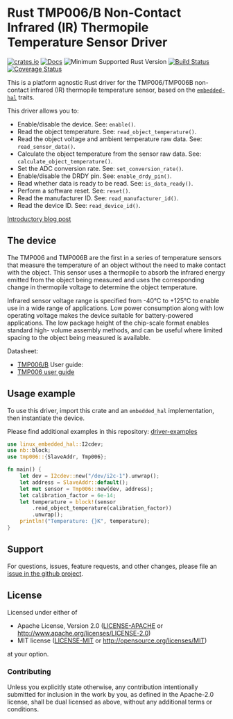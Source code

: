 # Rust TMP006/B Non-Contact Infrared (IR) Thermopile Temperature Sensor Driver

[![crates.io](https://img.shields.io/crates/v/tmp006.svg)](https://crates.io/crates/tmp006)
[![Docs](https://docs.rs/tmp006/badge.svg)](https://docs.rs/tmp006)
![Minimum Supported Rust Version](https://img.shields.io/badge/rustc-1.62+-blue.svg)
[![Build Status](https://github.com/eldruin/tmp006-rs/workflows/Build/badge.svg)](https://github.com/eldruin/tmp006-rs/actions?query=workflow%3ABuild)
[![Coverage Status](https://coveralls.io/repos/github/eldruin/tmp006-rs/badge.svg?branch=master)](https://coveralls.io/github/eldruin/tmp006-rs?branch=master)

This is a platform agnostic Rust driver for the TMP006/TMP006B non-contact
infrared (IR) thermopile temperature sensor, based on the
[`embedded-hal`] traits.

[`embedded-hal`]: https://github.com/rust-embedded/embedded-hal

This driver allows you to:
- Enable/disable the device. See: `enable()`.
- Read the object temperature. See: `read_object_temperature()`.
- Read the object voltage and ambient temperature raw data. See: `read_sensor_data()`.
- Calculate the object temperature from the sensor raw data. See: `calculate_object_temperature()`.
- Set the ADC conversion rate. See: `set_conversion_rate()`.
- Enable/disable the DRDY pin. See: `enable_drdy_pin()`.
- Read whether data is ready to be read. See: `is_data_ready()`.
- Perform a software reset. See: `reset()`.
- Read the manufacturer ID. See: `read_manufacturer_id()`.
- Read the device ID. See: `read_device_id()`.

[Introductory blog post](https://blog.eldruin.com/tmp006-contact-less-infrared-ir-thermopile-driver-in-rust/)

## The device

The TMP006 and TMP006B are the first in a series of temperature sensors
that measure the temperature of an object without the need to make contact
with the object. This sensor uses a thermopile to absorb the infrared
energy emitted from the object being measured and uses the corresponding
change in thermopile voltage to determine the object temperature.

Infrared sensor voltage range is specified from -40°C to +125°C to enable
use in a wide range of applications. Low power consumption along with low
operating voltage makes the device suitable for battery-powered
applications. The low package height of the chip-scale format enables
standard high- volume assembly methods, and can be useful where limited
spacing to the object being measured is available.

Datasheet:
- [TMP006/B](http://www.ti.com/ww/eu/sensampbook/tmp006.pdf)
User guide:
- [TMP006 user guide](https://cdn-shop.adafruit.com/datasheets/tmp006ug.pdf)

## Usage example

To use this driver, import this crate and an `embedded_hal` implementation,
then instantiate the device.

Please find additional examples in this repository: [driver-examples]

[driver-examples]: https://github.com/eldruin/driver-examples

```rust
use linux_embedded_hal::I2cdev;
use nb::block;
use tmp006::{SlaveAddr, Tmp006};

fn main() {
    let dev = I2cdev::new("/dev/i2c-1").unwrap();
    let address = SlaveAddr::default();
    let mut sensor = Tmp006::new(dev, address);
    let calibration_factor = 6e-14;
    let temperature = block!(sensor
        .read_object_temperature(calibration_factor))
        .unwrap();
    println!("Temperature: {}K", temperature);
}
```

## Support

For questions, issues, feature requests, and other changes, please file an
[issue in the github project](https://github.com/eldruin/tmp006-rs/issues).

## License

Licensed under either of

 * Apache License, Version 2.0 ([LICENSE-APACHE](LICENSE-APACHE) or
   http://www.apache.org/licenses/LICENSE-2.0)
 * MIT license ([LICENSE-MIT](LICENSE-MIT) or
   http://opensource.org/licenses/MIT)

at your option.

### Contributing

Unless you explicitly state otherwise, any contribution intentionally submitted
for inclusion in the work by you, as defined in the Apache-2.0 license, shall
be dual licensed as above, without any additional terms or conditions.
